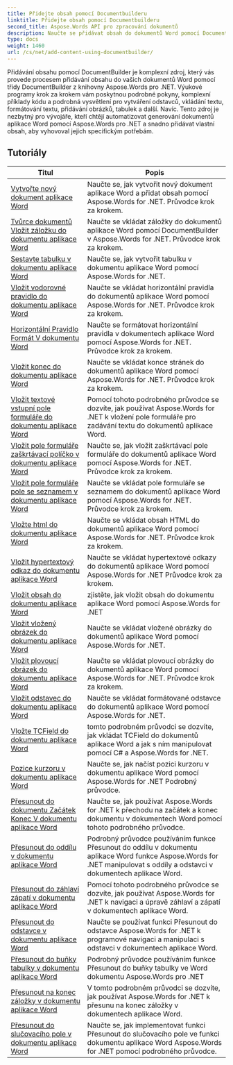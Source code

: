 ```yaml
---
title: Přidejte obsah pomocí Documentbuilderu
linktitle: Přidejte obsah pomocí Documentbuilderu
second_title: Aspose.Words API pro zpracování dokumentů
description: Naučte se přidávat obsah do dokumentů Word pomocí DocumentBuilder s Aspose.Words for .NET. Praktické návody s podrobnými příklady kódu.
type: docs
weight: 1460
url: /cs/net/add-content-using-documentbuilder/
---
```


Přidávání obsahu pomocí DocumentBuilder je komplexní zdroj, který vás provede procesem přidávání obsahu do vašich dokumentů Word pomocí třídy DocumentBuilder z knihovny Aspose.Words pro .NET. Výukové programy krok za krokem vám poskytnou podrobné pokyny, komplexní příklady kódu a podrobná vysvětlení pro vytváření odstavců, vkládání textu, formátování textu, přidávání obrázků, tabulek a další. Navíc. Tento zdroj je nezbytný pro vývojáře, kteří chtějí automatizovat generování dokumentů aplikace Word pomocí Aspose.Words pro .NET a snadno přidávat vlastní obsah, aby vyhovoval jejich specifickým potřebám.

 ## Tutoriály
| Titul | Popis |
| --- | --- |
| [Vytvořte nový dokument aplikace Word](./create-new-document/) | Naučte se, jak vytvořit nový dokument aplikace Word a přidat obsah pomocí Aspose.Words for .NET. Průvodce krok za krokem. |
| [Tvůrce dokumentů Vložit záložku do dokumentu aplikace Word](./document-builder-insert-bookmark/) | Naučte se vkládat záložky do dokumentů aplikace Word pomocí DocumentBuilder v Aspose.Words for .NET. Průvodce krok za krokem. |
| [Sestavte tabulku v dokumentu aplikace Word](./build-table/) | Naučte se, jak vytvořit tabulku v dokumentu aplikace Word pomocí Aspose.Words for .NET. |
| [Vložit vodorovné pravidlo do dokumentu aplikace Word](./insert-horizontal-rule/) | Naučte se vkládat horizontální pravidla do dokumentů aplikace Word pomocí Aspose.Words for .NET. Průvodce krok za krokem. |
| [Horizontální Pravidlo Formát V dokumentu Word](./horizontal-rule-format/) | Naučte se formátovat horizontální pravidla v dokumentech aplikace Word pomocí Aspose.Words for .NET. Průvodce krok za krokem. |
| [Vložit konec do dokumentu aplikace Word](./insert-break/) | Naučte se vkládat konce stránek do dokumentů aplikace Word pomocí Aspose.Words for .NET. Průvodce krok za krokem. |
| [Vložit textové vstupní pole formuláře do dokumentu aplikace Word](./insert-text-input-form-field/) | Pomocí tohoto podrobného průvodce se dozvíte, jak používat Aspose.Words for .NET k vložení pole formuláře pro zadávání textu do dokumentů aplikace Word. |
| [Vložit pole formuláře zaškrtávací políčko v dokumentu aplikace Word](./insert-check-box-form-field/) | Naučte se, jak vložit zaškrtávací pole formuláře do dokumentů aplikace Word pomocí Aspose.Words for .NET. Průvodce krok za krokem. |
| [Vložit pole formuláře pole se seznamem v dokumentu aplikace Word](./insert-combo-box-form-field/) | Naučte se vkládat pole formuláře se seznamem do dokumentů aplikace Word pomocí Aspose.Words for .NET. Průvodce krok za krokem. |
| [Vložte html do dokumentu aplikace Word](./insert-html/) | Naučte se vkládat obsah HTML do dokumentů aplikace Word pomocí Aspose.Words for .NET. Průvodce krok za krokem. |
| [Vložit hypertextový odkaz do dokumentu aplikace Word](./insert-hyperlink/) | Naučte se vkládat hypertextové odkazy do dokumentů aplikace Word pomocí Aspose.Words for .NET Průvodce krok za krokem. |
| [Vložit obsah do dokumentu aplikace Word](./insert-table-of-contents/) | zjistěte, jak vložit obsah do dokumentu aplikace Word pomocí Aspose.Words for .NET |
| [Vložit vložený obrázek do dokumentu aplikace Word](./insert-inline-image/) | Naučte se vkládat vložené obrázky do dokumentů aplikace Word pomocí Aspose.Words for .NET. |
| [Vložit plovoucí obrázek do dokumentu aplikace Word](./insert-floating-image/) | Naučte se vkládat plovoucí obrázky do dokumentů aplikace Word pomocí Aspose.Words for .NET. Průvodce krok za krokem. |
| [Vložit odstavec do dokumentu aplikace Word](./insert-paragraph/) | Naučte se vkládat formátované odstavce do dokumentů aplikace Word pomocí Aspose.Words for .NET. |
| [Vložte TCField do dokumentu aplikace Word](./insert-tcfield/) | tomto podrobném průvodci se dozvíte, jak vkládat TCField do dokumentů aplikace Word a jak s ním manipulovat pomocí C# a Aspose.Words for .NET. |
| [Pozice kurzoru v dokumentu aplikace Word](./cursor-position/) | Naučte se, jak načíst pozici kurzoru v dokumentu aplikace Word pomocí Aspose.Words for .NET Podrobný průvodce. |
| [Přesunout do dokumentu Začátek Konec V dokumentu aplikace Word](./move-to-document-start-end/) | Naučte se, jak používat Aspose.Words for .NET k přechodu na začátek a konec dokumentu v dokumentech Word pomocí tohoto podrobného průvodce.|
| [Přesunout do oddílu v dokumentu aplikace Word](./move-to-section/) | Podrobný průvodce používáním funkce Přesunout do oddílu v dokumentu aplikace Word funkce Aspose.Words for .NET manipulovat s oddíly a odstavci v dokumentech aplikace Word. |
| [Přesunout do záhlaví zápatí v dokumentu aplikace Word](./move-to-headers-footers/) | Pomocí tohoto podrobného průvodce se dozvíte, jak používat Aspose.Words for .NET k navigaci a úpravě záhlaví a zápatí v dokumentech aplikace Word. |
| [Přesunout do odstavce v dokumentu aplikace Word](./move-to-paragraph/) | Naučte se používat funkci Přesunout do odstavce Aspose.Words for .NET k programové navigaci a manipulaci s odstavci v dokumentech aplikace Word. |
| [Přesunout do buňky tabulky v dokumentu aplikace Word](./move-to-table-cell/) | Podrobný průvodce používáním funkce Přesunout do buňky tabulky ve Word dokumentu Aspose.Words pro .NET |
| [Přesunout na konec záložky v dokumentu aplikace Word](./move-to-bookmark-end/) | V tomto podrobném průvodci se dozvíte, jak používat Aspose.Words for .NET k přesunu na konec záložky v dokumentech aplikace Word. |
| [Přesunout do slučovacího pole v dokumentu aplikace Word](./move-to-merge-field/) | Naučte se, jak implementovat funkci Přesunout do slučovacího pole ve funkci dokumentu aplikace Word Aspose.Words for .NET pomocí podrobného průvodce. |
